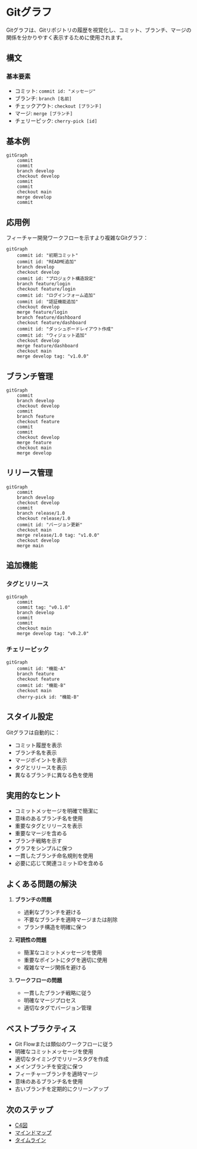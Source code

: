 # Gitグラフ

Gitグラフは、Gitリポジトリの履歴を視覚化し、コミット、ブランチ、マージの関係を分かりやすく表示するために使用されます。

## 構文

### 基本要素
- コミット: `commit id: "メッセージ"`
- ブランチ: `branch [名前]`
- チェックアウト: `checkout [ブランチ]`
- マージ: `merge [ブランチ]`
- チェリーピック: `cherry-pick [id]`

## 基本例

```mermaid
gitGraph
    commit
    commit
    branch develop
    checkout develop
    commit
    commit
    checkout main
    merge develop
    commit
```

## 応用例

フィーチャー開発ワークフローを示すより複雑なGitグラフ：

```mermaid
gitGraph
    commit id: "初期コミット"
    commit id: "README追加"
    branch develop
    checkout develop
    commit id: "プロジェクト構造設定"
    branch feature/login
    checkout feature/login
    commit id: "ログインフォーム追加"
    commit id: "認証機能追加"
    checkout develop
    merge feature/login
    branch feature/dashboard
    checkout feature/dashboard
    commit id: "ダッシュボードレイアウト作成"
    commit id: "ウィジェット追加"
    checkout develop
    merge feature/dashboard
    checkout main
    merge develop tag: "v1.0.0"
```

## ブランチ管理

```mermaid
gitGraph
    commit
    branch develop
    checkout develop
    commit
    branch feature
    checkout feature
    commit
    commit
    checkout develop
    merge feature
    checkout main
    merge develop
```

## リリース管理

```mermaid
gitGraph
    commit
    branch develop
    checkout develop
    commit
    branch release/1.0
    checkout release/1.0
    commit id: "バージョン更新"
    checkout main
    merge release/1.0 tag: "v1.0.0"
    checkout develop
    merge main
```

## 追加機能

### タグとリリース

```mermaid
gitGraph
    commit
    commit tag: "v0.1.0"
    branch develop
    commit
    commit
    checkout main
    merge develop tag: "v0.2.0"
```

### チェリーピック

```mermaid
gitGraph
    commit id: "機能-A"
    branch feature
    checkout feature
    commit id: "機能-B"
    checkout main
    cherry-pick id: "機能-B"
```

## スタイル設定

Gitグラフは自動的に：
- コミット履歴を表示
- ブランチ名を表示
- マージポイントを表示
- タグとリリースを表示
- 異なるブランチに異なる色を使用

## 実用的なヒント
- コミットメッセージを明確で簡潔に
- 意味のあるブランチ名を使用
- 重要なタグとリリースを表示
- 重要なマージを含める
- ブランチ戦略を示す
- グラフをシンプルに保つ
- 一貫したブランチ命名規則を使用
- 必要に応じて関連コミットIDを含める

## よくある問題の解決

1. **ブランチの問題**
   - 過剰なブランチを避ける
   - 不要なブランチを適時マージまたは削除
   - ブランチ構造を明確に保つ

2. **可読性の問題**
   - 簡潔なコミットメッセージを使用
   - 重要なポイントにタグを適切に使用
   - 複雑なマージ関係を避ける

3. **ワークフローの問題**
   - 一貫したブランチ戦略に従う
   - 明確なマージプロセス
   - 適切なタグでバージョン管理

## ベストプラクティス
- Git Flowまたは類似のワークフローに従う
- 明確なコミットメッセージを使用
- 適切なタイミングでリリースタグを作成
- メインブランチを安定に保つ
- フィーチャーブランチを適時マージ
- 意味のあるブランチ名を使用
- 古いブランチを定期的にクリーンアップ

## 次のステップ
- [C4図](/ja/diagrams/c4)
- [マインドマップ](/ja/diagrams/mindmap)
- [タイムライン](/ja/diagrams/timeline) 